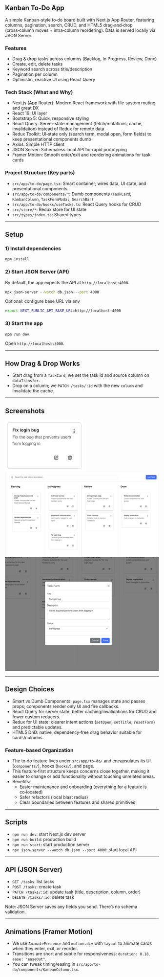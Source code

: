 ## Kanban To‑Do App

A simple Kanban-style to‑do board built with Next.js App Router, featuring columns, pagination, search, CRUD, and HTML5 drag‑and‑drop (cross‑column moves + intra‑column reordering). Data is served locally via JSON Server.

### Features

- Drag & drop tasks across columns (Backlog, In Progress, Review, Done)
- Create, edit, delete tasks
- Keyword search across title/description
- Pagination per column
- Optimistic, reactive UI using React Query

### Tech Stack (What and Why)

- Next.js (App Router): Modern React framework with file‑system routing and great DX
- React 19: UI layer
- Bootstrap 5: Quick, responsive styling
- React Query: Server‑state management (fetch/mutations, cache, invalidation) instead of Redux for remote data
- Redux Toolkit: UI‑state only (search term, modal open, form fields) to keep presentational components dumb
- Axios: Simple HTTP client
- JSON Server: Schemaless local API for rapid prototyping
- Framer Motion: Smooth enter/exit and reordering animations for task cards

### Project Structure (Key parts)

- `src/app/to-do/page.tsx`: Smart container; wires data, UI state, and presentational components
- `src/app/to-do/components/*`: Dumb components (`TaskCard`, `KanbanColumn`, `TaskFormModal`, `SearchBar`)
- `src/app/to-do/hooks/useTasks.ts`: React Query hooks for CRUD
- `src/store/*`: Redux store for UI state
- `src/types/index.ts`: Shared types

---

## Setup

### 1) Install dependencies

```bash
npm install
```

### 2) Start JSON Server (API)

By default, the app expects the API at `http://localhost:4000`.

```bash
npx json-server --watch db.json --port 4000
```

Optional: configure base URL via env

```bash
export NEXT_PUBLIC_API_BASE_URL=http://localhost:4000
```

### 3) Start the app

```bash
npm run dev
```

Open `http://localhost:3000`.

---

## How Drag & Drop Works

- Start drag from a `TaskCard`; we set the task id and source column on `dataTransfer`.
- Drop on a column; we `PATCH /tasks/:id` with the new `column` and invalidate the cache.

---

## Screenshots

![Card](public/screenshots/card.png)
![Kanban](public/screenshots/kanban.png)
![Form](public/screenshots/form.png)

---

## Design Choices

- Smart vs Dumb Components: `page.tsx` manages state and passes props; components render only UI and fire callbacks.
- React Query for server state: better caching/invalidations for CRUD and fewer custom reducers.
- Redux for UI state: clearer intent actions (`setOpen`, `setTitle`, `resetForm`) and predictable updates.
- HTML5 DnD: native, dependency‑free drag behavior suitable for cards/columns.

### Feature‑based Organization

- The to‑do feature lives under `src/app/to-do/` and encapsulates its UI (`components/`), hooks (`hooks/`), and page.
- This feature‑first structure keeps concerns close together, making it easier to change or add functionality without touching unrelated areas.
- Benefits:
  - Easier maintenance and onboarding (everything for a feature is co‑located)
  - Safer refactors (local blast radius)
  - Clear boundaries between features and shared primitives

---

## Scripts

- `npm run dev`: start Next.js dev server
- `npm run build`: production build
- `npm run start`: start production server
- `npx json-server --watch db.json --port 4000`: start local API

---

## API (JSON Server)

- `GET /tasks`: list tasks
- `POST /tasks`: create task
- `PATCH /tasks/:id`: update task (title, description, column, order)
- `DELETE /tasks/:id`: delete task

Note: JSON Server saves any fields you send. There’s no schema validation.

---

## Animations (Framer Motion)

- We use `AnimatePresence` and `motion.div` with `layout` to animate cards when they enter, exit, or reorder.
- Transitions are short and subtle for responsiveness: `duration: 0.18`, `ease: "easeOut"`.
- You can tweak timing/easing in `src/app/to-do/components/KanbanColumn.tsx`.
